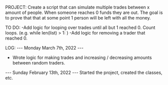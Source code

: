 PROJECT:
Create a script that can simulate multiple trades between x amount of people. When someone reaches 0 funds they are out. The goal is to prove that that at some point 1 person will be left with all the money.

TO DO:
-Add logic for looping over trades until all but 1 reached 0. Count loops. (e.g. while len(list) > 1: )
-Add logic for removing a trader that reached 0.

LOG:
--- Monday March 7th, 2022 ---
- Wrote logic for making trades and increasing / decreasing amounts between random traders.

--- Sunday February 13th, 2022 ---
Started the project, created the classes, etc.

